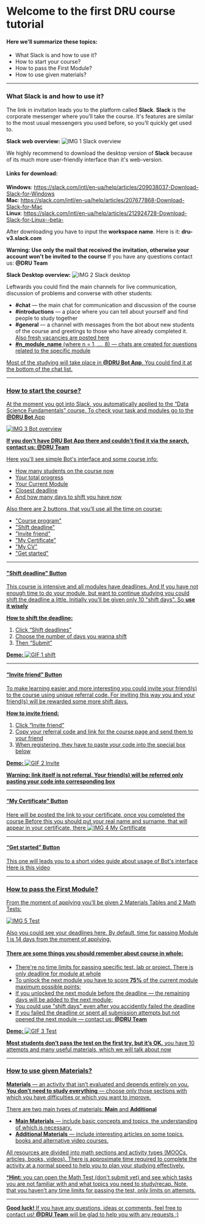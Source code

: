 ﻿
# Welcome to the first DRU course tutorial

#### Here we’ll summarize these topics:
- What Slack is and how to use it?
- How to start your course?
- How to pass the First Module?
- How to use given materials?

---
### What Slack is and how to use it?
The link in invitation leads you to the platform called **Slack**.
**Slack** is the corporate messenger where you’ll take the course. It's features are similar to the most usual messengers you used before, so you’ll quickly get used to.

**Slack web overview:**
![IMG 1 Slack overview](img/IMG_1_Slack_overview.jpg)

We highly recommend to download the desktop version of **Slack** because of its much more user-friendly interface than it's web-version.

#### Links for download:

**Windows**: https://slack.com/intl/en-ua/help/articles/209038037-Download-Slack-for-Windows   
**Mac**: https://slack.com/intl/en-ua/help/articles/207677868-Download-Slack-for-Mac   
**Linux**: https://slack.com/intl/en-ua/help/articles/212924728-Download-Slack-for-Linux--beta-

After downloading you have to input the **workspace name**. 
Here is it: **dru-v3.slack.com**

**Warning: Use only the mail that received the invitation, otherwise your account won't be invited to the course**
If you have any questions contact us: **@DRU Team**

**Slack Desktop overview:**
![IMG 2 Slack desktop](img/IMG_2_Slack_desktop.jpg)

Leftwards you could find the main channels for live communication, discussion of problems and converse with other students:

- **#chat** — the main chat for communication and discussion of the course
- **#introductions** — a place where you can tell about yourself and find people to study together
- **#general** — a channel with messages from the bot about new students of the course and greetings to those who have already completed it. <u>Also fresh vacancies are posted here<u>
- **#n_module_name** (where n = 1, ..., 8) — chats are created for questions related to the specific module

Most of the studying will take place in **@DRU Bot App**. You could find it at the bottom of the chat list. 

---
### How to start the course?
At the moment you got into Slack, you automatically applied to the “Data Science Fundamentals” course.
To check your task and modules go to the **@DRU Bot** App

![IMG 3 Bot overview](img/IMG_3_Bot_overview.jpg)


**If you don't have DRU Bot App there and couldn't find it via the search, contact us: @DRU Team**

Here you'll see simple Bot's interface and some course info:
- How many students on the course now
- Your total progress 
- Your Current Module
- Closest deadline
- And how many days to shift you have now

Also there are 2 buttons, that you’ll use all the time on course:
- "Course program"
- "Shift deadline"
- "Invite friend"   
- "My Certificate"
- "My CV"
- "Get started"

 ---
#### "Shift deadline" Button
This course is intensive and all modules have deadlines. And If you have not enough time to do your module, but want to continue studying you could shift the deadline a little.
Initially you’ll be given only 10 "shift days". So **use it wisely** 

**How to shift the deadline:**
1. Click “Shift deadlines”
2. Choose the number of days you wanna shift
3. Then “Submit”

**Demo:**
![GIF 1 shift](img/GIF_1_Shift.gif)

---
#### “Invite friend” Button
To make learning easier and more interesting you could invite your friend(s) to the course using unique referral code. For inviting this way you and your friend(s) will be rewarded some more shift days.  

**How to invite friend:**
1. Click “Invite friend”
2. Copy your referral code and link for the course page and send them to your friend
3. When registering, they have to paste your code into the special box below

**Demo:**
![GIF 2 Invite](img/GIF_2_Invite.gif)    

**Warning: link itself is not referral. Your friend(s) will be referred only pasting your code into corresponding box** 

---
#### “My Certificate” Button
Here will be posted the link to your certificate, once you completed the course
Before this you should put your real name and surname, that will appear in your certificate, there 
![IMG 4 My Certificate](img/IMG_4_My_Certificate.jpg)

---
#### “Get started” Button
This one will leads you to a short video guide about usage of Bot's interface
[Here is this video](https://www.youtube.com/watch?v=akHvJQDv4GM&ab_channel=DataRootLabs)

---
### How to pass the First Module?
From the moment of applying you’ll be given 2 Materials Tables and 2 Math Tests:

![IMG 5 Test](img/IMG_5_Test.png)

Also you could see your deadlines here. 
By default, time for passing Module 1 is 14 days from the moment of applying. 

#### There are some things you should remember about course in whole:
- There're no time limits for passing specific test, lab or project. There is only deadline for module at whole 
- To unlock the next module you have to score **75%** of the current module maximum possible points;
- If you unlocked the next module before the deadline — the remaining days will be added to the next module;
- You could use "shift days" even after you accidently failed the deadline 
- If you failed the deadline or spent all submission attempts but not opened the next module — contact us: **@DRU Team**

**Demo:**
![GIF 3 Test](img/GIF_3_Test.gif)


**Most students don’t pass the test on the first try, but it’s OK,** you have 10 attempts and many useful materials, which we will talk about now

---
### How to use given Materials?
**Materials** — an activity that isn’t evaluated and depends entirely on you. 
**You don’t need to study everything** — choose only those sections with which you have difficulties or which you want to improve.

There are two main types of materials: **Main** and **Additional**
- **Main Materials** — include basic concepts and topics, the understanding of which is necessary.
- **Additional Materials** — include interesting articles on some topics, books and alternative video courses.

All resources are divided into math sections and activity types (MOOCs, articles, books, videos). There is approximate time required to complete the activity at a normal speed to help you to plan your studying effectively.

***Hint:** you can open the Math Test (don't submit yet) and see which tasks you are not familiar with and what topics you need to study/recap. Note, that you haven't any time limits for passing the test, only limits on attempts.
___
**Good luck!**
If you have any questions, ideas or comments, feel free to contact us! 
**@DRU Team** will be glad to help you with any requests :)
